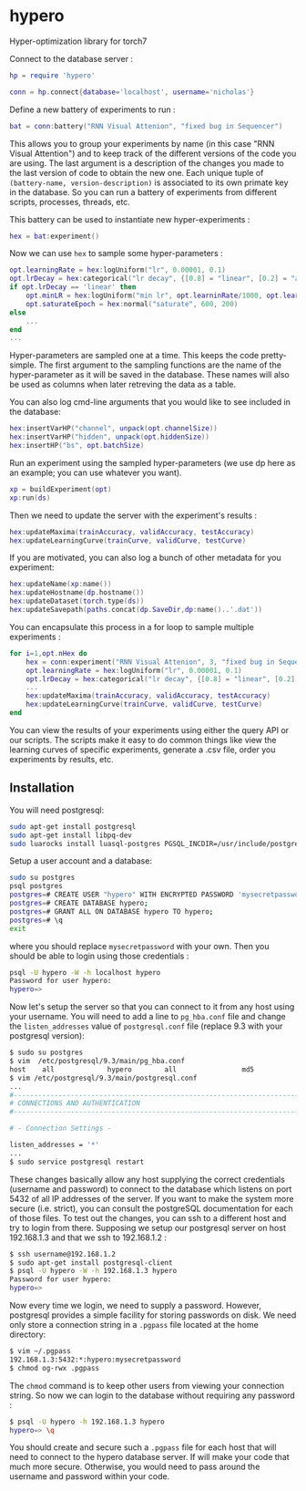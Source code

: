 # hypero
Hyper-optimization library for torch7

Connect to the database server :
```lua
hp = require 'hypero'

conn = hp.connect{database='localhost', username='nicholas'}
```

Define a new battery of experiments to run :
```lua
bat = conn:battery("RNN Visual Attenion", "fixed bug in Sequencer")
```
This allows you to group your experiments by name (in this case "RNN Visual Attention") 
and to keep track of the different versions of the code you are using.
The last argument is a description of the changes you made to the last version of code to obtain the new one.
Each unique tuple of `(battery-name, version-description)` is associated to its own primate key in the database.
So you can run a battery of experiments from different scripts, processes, threads, etc.

This battery can be used to instantiate new hyper-experiments :
```lua
hex = bat:experiment()
```

Now we can use `hex` to sample some hyper-parameters :
```lua
opt.learningRate = hex:logUniform("lr", 0.00001, 0.1)
opt.lrDecay = hex:categorical("lr decay", {[0.8] = "linear", [0.2] = "adaptive"})
if opt.lrDecay == 'linear' then
	opt.minLR = hex:logUniform("min lr", opt.learninRate/1000, opt.learningRate/10)
	opt.saturateEpoch = hex:normal("saturate", 600, 200)
else
	...
end
...
```
Hyper-parameters are sampled one at a time. This keeps the code pretty-simple. 
The first argument to the sampling functions are the name of the hyper-parameter 
as it will be saved in the database. These names will also be used as 
columns when later retreving the data as a table.

You can also log cmd-line arguments that you would like to see included in the database:
```lua
hex:insertVarHP("channel", unpack(opt.channelSize))
hex:insertVarHP("hidden", unpack(opt.hiddenSize))
hex:insertHP("bs", opt.batchSize)
```

Run an experiment using the sampled hyper-parameters (we use dp here as an example; you can use whatever you want).
```lua
xp = buildExperiment(opt)
xp:run(ds)
```

Then we need to update the server with the experiment's results :
```lua
hex:updateMaxima(trainAccuracy, validAccuracy, testAccuracy)
hex:updateLearningCurve(trainCurve, validCurve, testCurve)
```

If you are motivated, you can also log a bunch of other metadata for you experiment:
```lua
hex:updateName(xp:name())
hex:updateHostname(dp.hostname())
hex:updateDataset(torch.type(ds))
hex:updateSavepath(paths.concat(dp.SaveDir,dp:name()..'.dat'))
```

You can encapsulate this process in a for loop to sample multiple experiments :
```lua
for i=1,opt.nHex do
	hex = conn:experiment("RNN Visual Attenion", 3, "fixed bug in Sequencer")
	opt.learningRate = hex:logUniform("lr", 0.00001, 0.1)
	opt.lrDecay = hex:categorical("lr decay", {[0.8] = "linear", [0.2] = "adaptive"})
	...
	hex:updateMaxima(trainAccuracy, validAccuracy, testAccuracy)
	hex:updateLearningCurve(trainCurve, validCurve, testCurve)
end
```

You can view the results of your experiments using either the query API or our scripts.
The scripts make it easy to do common things like view the learning curves of specific experiments, 
generate a .csv file, order you experiments by results, etc.

## Installation 

You will need postgresql:
```bash
sudo apt-get install postgresql
sudo apt-get install libpq-dev
sudo luarocks install luasql-postgres PGSQL_INCDIR=/usr/include/postgresql
```

Setup a user account and a database:
```bash
sudo su postgres
psql postgres
postgres=# CREATE USER "hypero" WITH ENCRYPTED PASSWORD 'mysecretpassword';
postgres=# CREATE DATABASE hypero;
postgres=# GRANT ALL ON DATABASE hypero TO hypero;
postgres=# \q
exit
```
where you should replace `mysecretpassword` with your own. 
Then you should be able to login using those credentials :
```bash
psql -U hypero -W -h localhost hypero
Password for user hypero: 
hypero=>
```
Now let's setup the server so that you can connect to it from any host using your username.
You will need to add a line to `pg_hba.conf` file and change the `listen_addresses` value of 
`postgresql.conf` file (replace 9.3 with your postgresql version):
```bash
$ sudo su postgres
$ vim  /etc/postgresql/9.3/main/pg_hba.conf 
host    all             hypero        all                md5
$ vim /etc/postgresql/9.3/main/postgresql.conf
...
#------------------------------------------------------------------------------
# CONNECTIONS AND AUTHENTICATION
#------------------------------------------------------------------------------

# - Connection Settings -

listen_addresses = '*'
...
$ sudo service postgresql restart
```
These changes basically allow any host supplying the correct credentials (username and password) to 
connect to the database which listens on port 5432 of all IP addresses of the server.
If you want to make the system more secure (i.e. strict), 
you can consult the postgreSQL documentation for each of those files. 
To test out the changes, you can ssh to a different host and try to login from there. 
Supposing we setup our postgresql server on host 192.168.1.3 and that we ssh to 192.168.1.2 : 
```bash
$ ssh username@192.168.1.2
$ sudo apt-get install postgresql-client
$ psql -U hypero -W -h 192.168.1.3 hypero
Password for user hypero: 
hypero=>
```
Now every time we login, we need to supply a password. 
However, postgresql provides a simple facility for storing passwords on disk.
We need only store a connection string in a `.pgpass` file located at the home directory:
```bash
$ vim ~/.pgpass
192.168.1.3:5432:*:hypero:mysecretpassword
$ chmod og-rwx .pgpass
```
The `chmod` command is to keep other users from viewing your connection string.
So now we can login to the database without requiring any password :
```bash
$ psql -U hypero -h 192.168.1.3 hypero
hypero=> \q
```
You should create and secure such a `.pgpass` file for each host 
that will need to connect to the hypero database server. 
If will make your code that much more secure. Otherwise, you would 
need to pass around the username and password within your code.
